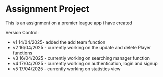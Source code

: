 # Assignment   Project

This is an assignment on a premier league app i have created 

Version Control: 

- v1 14/04/2025- added the add team function
- v2 16/04/2025 - currently working on the update and delete Player functions
- v3 16/04/2025 - currently working on searching manager function
- v4 17/04/2025 - currently working on authentication, login and signup
- v5 17/04/2025 - currently working on statistics view



